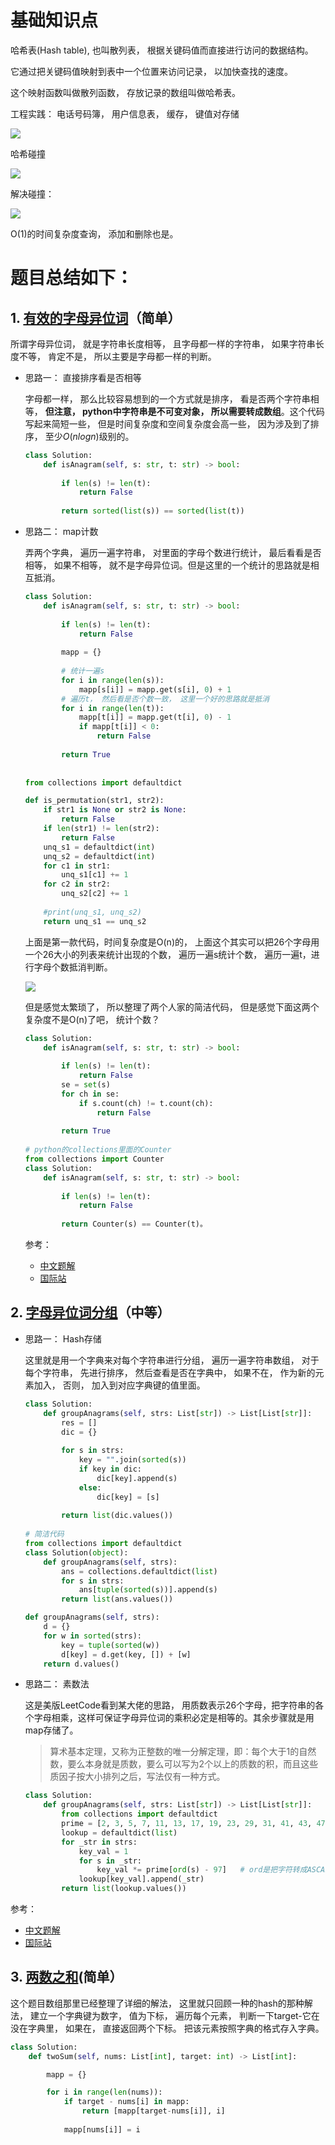 
# 基础知识点

哈希表(Hash table), 也叫散列表， 根据关键码值而直接进行访问的数据结构。

它通过把关键码值映射到表中一个位置来访问记录， 以加快查找的速度。

这个映射函数叫做散列函数， 存放记录的数组叫做哈希表。

工程实践： 电话号码簿， 用户信息表， 缓存， 键值对存储

![](img/1.png)

哈希碰撞

![](img/2.png)

解决碰撞：

![](img/3.png)

O(1)的时间复杂度查询， 添加和删除也是。

# 题目总结如下：

## 1. [有效的字母异位词](https://leetcode-cn.com/problems/valid-anagram/description/)（简单）

所谓字母异位词， 就是字符串长度相等， 且字母都一样的字符串， 如果字符串长度不等， 肯定不是， 所以主要是字母都一样的判断。

* 思路一： 直接排序看是否相等

  字母都一样， 那么比较容易想到的一个方式就是排序， 看是否两个字符串相等， **但注意， python中字符串是不可变对象， 所以需要转成数组**。这个代码写起来简短一些， 但是时间复杂度和空间复杂度会高一些， 因为涉及到了排序， 至少$O(nlogn)$级别的。

  ```python
  class Solution:
      def isAnagram(self, s: str, t: str) -> bool:
          
          if len(s) != len(t):
              return False
          
          return sorted(list(s)) == sorted(list(t))
  ```

* 思路二： map计数

  弄两个字典， 遍历一遍字符串， 对里面的字母个数进行统计， 最后看看是否相等， 如果不相等， 就不是字母异位词。但是这里的一个统计的思路就是相互抵消。

  ```python
  class Solution:
      def isAnagram(self, s: str, t: str) -> bool:
          
          if len(s) != len(t):
              return False
          
          mapp = {}
          
          # 统计一遍s
          for i in range(len(s)):
              mapp[s[i]] = mapp.get(s[i], 0) + 1
          # 遍历t， 然后看是否个数一致， 这里一个好的思路就是抵消
          for i in range(len(t)):
              mapp[t[i]] = mapp.get(t[i], 0) - 1
              if mapp[t[i]] < 0:
                  return False
          
          return True
      
   
  from collections import defaultdict
  
  def is_permutation(str1, str2):
      if str1 is None or str2 is None:
          return False
      if len(str1) != len(str2):
          return False
      unq_s1 = defaultdict(int)
      unq_s2 = defaultdict(int)
      for c1 in str1:
          unq_s1[c1] += 1
      for c2 in str2:
          unq_s2[c2] += 1
      
      #print(unq_s1, unq_s2)
      return unq_s1 == unq_s2
  ```

  上面是第一款代码，时间复杂度是O(n)的， 上面这个其实可以把26个字母用一个26大小的列表来统计出现的个数， 遍历一遍s统计个数， 遍历一遍t，进行字母个数抵消判断。

  ![](img/1.gif)

  但是感觉太繁琐了， 所以整理了两个人家的简洁代码， 但是感觉下面这两个复杂度不是O(n)了吧， 统计个数？

  ```python
  class Solution:
      def isAnagram(self, s: str, t: str) -> bool:
          
          if len(s) != len(t):
              return False
          se = set(s)
          for ch in se:
              if s.count(ch) != t.count(ch):
                  return False
          
          return True
   
  # python的collections里面的Counter
  from collections import Counter
  class Solution:
      def isAnagram(self, s: str, t: str) -> bool:
          
          if len(s) != len(t):
              return False
          
          return Counter(s) == Counter(t)。
  ```

  参考：

  * [中文题解](https://leetcode-cn.com/problems/valid-anagram/solution/)
  * [国际站](https://leetcode.com/problems/valid-anagram/discuss/?currentPage=1&orderBy=most_votes&query=)

## 2. [字母异位词分组](https://leetcode-cn.com/problems/group-anagrams/)（中等）

* 思路一： Hash存储

  这里就是用一个字典来对每个字符串进行分组， 遍历一遍字符串数组， 对于每个字符串， 先进行排序， 然后查看是否在字典中， 如果不在， 作为新的元素加入， 否则， 加入到对应字典键的值里面。

  ```python
  class Solution:
      def groupAnagrams(self, strs: List[str]) -> List[List[str]]:
          res = []
          dic = {}
          
          for s in strs:
              key = "".join(sorted(s))
              if key in dic:
                  dic[key].append(s)
              else:
                  dic[key] = [s]
          
          return list(dic.values())
      
  # 简洁代码
  from collections import defaultdict
  class Solution(object):
      def groupAnagrams(self, strs):
          ans = collections.defaultdict(list)
          for s in strs:
              ans[tuple(sorted(s))].append(s)
          return list(ans.values())
  
  def groupAnagrams(self, strs):
      d = {}
      for w in sorted(strs):
          key = tuple(sorted(w))
          d[key] = d.get(key, []) + [w]
      return d.values()
  ```

* 思路二： 素数法

  这是美版LeetCode看到某大佬的思路， 用质数表示26个字母，把字符串的各个字母相乘，这样可保证字母异位词的乘积必定是相等的。其余步骤就是用map存储了。

  >算术基本定理，又称为正整数的唯一分解定理，即：每个大于1的自然数，要么本身就是质数，要么可以写为2个以上的质数的积，而且这些质因子按大小排列之后，写法仅有一种方式。
  >

  

  ```python
  class Solution:
      def groupAnagrams(self, strs: List[str]) -> List[List[str]]:
          from collections import defaultdict
          prime = [2, 3, 5, 7, 11, 13, 17, 19, 23, 29, 31, 41, 43, 47, 53, 59, 61, 67, 71, 73, 79, 83, 89, 97, 101, 103]
          lookup = defaultdict(list)
          for _str in strs:
              key_val = 1
              for s in _str:
                  key_val *= prime[ord(s) - 97]   # ord是把字符转成ASCALL码的数字， 比如'a'就是97
              lookup[key_val].append(_str)
          return list(lookup.values())
  ```

参考：

* [中文题解](https://leetcode-cn.com/problems/group-anagrams/solution/xiang-xi-tong-su-de-si-lu-fen-xi-duo-jie-fa-by--16/)
* [国际站](https://leetcode.com/problems/group-anagrams/discuss/?currentPage=1&orderBy=most_votes&query=)

## 3.  [两数之和](https://leetcode-cn.com/problems/two-sum/solution/)(简单）

这个题目数组那里已经整理了详细的解法， 这里就只回顾一种的hash的那种解法， 建立一个字典键为数字， 值为下标， 遍历每个元素， 判断一下target-它在没在字典里， 如果在， 直接返回两个下标。  把该元素按照字典的格式存入字典。

```python
class Solution:
    def twoSum(self, nums: List[int], target: int) -> List[int]:

        mapp = {}

        for i in range(len(nums)):
            if target - nums[i] in mapp:
                return [mapp[target-nums[i]], i]
            
            mapp[nums[i]] = i
```

